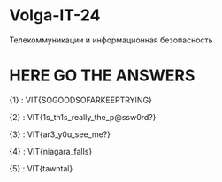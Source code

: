 # Volga-IT-24
Телекоммуникации и информационная безопасность
# HERE GO THE ANSWERS
{1} : VIT{SOGOODSOFARKEEPTRYING}

{2} : VIT{1s_th1s_really_the_p@ssw0rd?}

{3} : VIT{ar3_y0u_see_me?}

{4} : VIT{niagara_falls}

{5} : VIT{tawntal}
